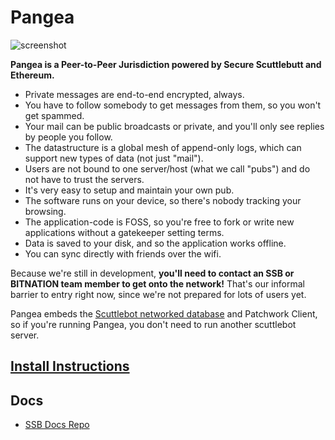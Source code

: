 # Pangea

![screenshot](./pangea.png)

**Pangea is a Peer-to-Peer Jurisdiction powered by Secure Scuttlebutt and Ethereum.**

 - Private messages are end-to-end encrypted, always.
 - You have to follow somebody to get messages from them, so you won't get spammed.
 - Your mail can be public broadcasts or private, and you'll only see replies by people you follow.
 - The datastructure is a global mesh of append-only logs, which can support new types of data (not just "mail").
 - Users are not bound to one server/host (what we call "pubs") and do not have to trust the servers.
 - It's very easy to setup and maintain your own pub.
 - The software runs on your device, so there's nobody tracking your browsing.
 - The application-code is FOSS, so you're free to fork or write new applications without a gatekeeper setting terms.
 - Data is saved to your disk, and so the application works offline.
 - You can sync directly with friends over the wifi. 

Because we're still in development, **you'll need to contact an SSB or BITNATION team member to get onto the network!**
That's our informal barrier to entry right now, since we're not prepared for lots of users yet.

Pangea embeds the [Scuttlebot networked database](https://github.com/ssbc/scuttlebot) and Patchwork Client, so if you're running Pangea, you don't need to run another scuttlebot server.

## [Install Instructions](./docs/install.md)

## Docs

- [SSB Docs Repo](https://github.com/ssbc/docs)
